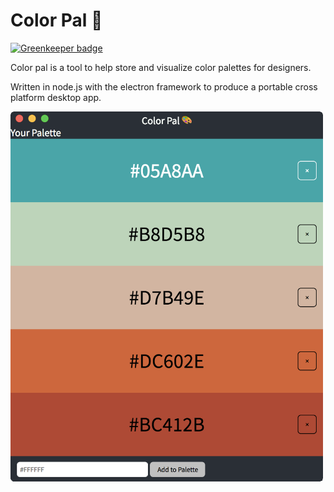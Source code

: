 # Color Pal 🎨

[![Greenkeeper badge](https://badges.greenkeeper.io/aechan/color-pal.svg)](https://greenkeeper.io/)

Color pal is a tool to help store and visualize color palettes for designers.

Written in node.js with the electron framework to produce a portable cross platform desktop app.

<img src="./preview.png" width=500>